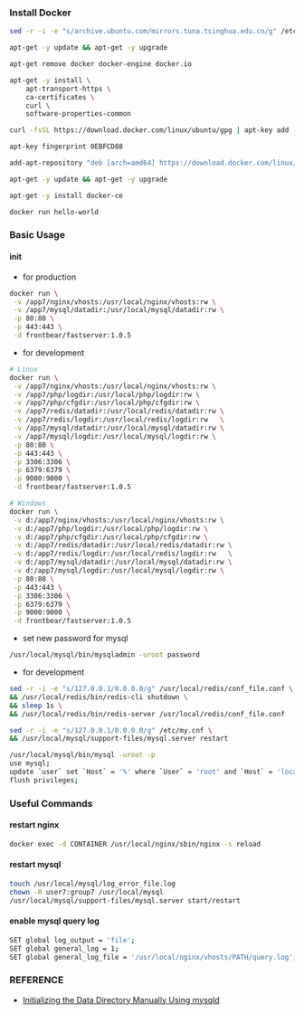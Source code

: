 ### Install Docker
```bash
sed -r -i -e "s/archive.ubuntu.com/mirrors.tuna.tsinghua.edu.cn/g" /etc/apt/sources.list

apt-get -y update && apt-get -y upgrade

apt-get remove docker docker-engine docker.io

apt-get -y install \
    apt-transport-https \
    ca-certificates \
    curl \
    software-properties-common

curl -fsSL https://download.docker.com/linux/ubuntu/gpg | apt-key add -

apt-key fingerprint 0EBFCD88

add-apt-repository "deb [arch=amd64] https://download.docker.com/linux/ubuntu $(lsb_release -cs) stable"

apt-get -y update && apt-get -y upgrade

apt-get -y install docker-ce

docker run hello-world
```

### Basic Usage

#### init
- for production
```bash
docker run \
 -v /app7/nginx/vhosts:/usr/local/nginx/vhosts:rw \
 -v /app7/mysql/datadir:/usr/local/mysql/datadir:rw \
 -p 80:80 \
 -p 443:443 \
 -d frontbear/fastserver:1.0.5
```

- for development
```bash
# Linux
docker run \
 -v /app7/nginx/vhosts:/usr/local/nginx/vhosts:rw \
 -v /app7/php/logdir:/usr/local/php/logdir:rw \
 -v /app7/php/cfgdir:/usr/local/php/cfgdir:rw \
 -v /app7/redis/datadir:/usr/local/redis/datadir:rw \
 -v /app7/redis/logdir:/usr/local/redis/logdir:rw   \
 -v /app7/mysql/datadir:/usr/local/mysql/datadir:rw \
 -v /app7/mysql/logdir:/usr/local/mysql/logdir:rw \
 -p 80:80 \
 -p 443:443 \
 -p 3306:3306 \
 -p 6379:6379 \
 -p 9000:9000 \
 -d frontbear/fastserver:1.0.5

# Windows
docker run \
 -v d:/app7/nginx/vhosts:/usr/local/nginx/vhosts:rw \
 -v d:/app7/php/logdir:/usr/local/php/logdir:rw \
 -v d:/app7/php/cfgdir:/usr/local/php/cfgdir:rw \
 -v d:/app7/redis/datadir:/usr/local/redis/datadir:rw \
 -v d:/app7/redis/logdir:/usr/local/redis/logdir:rw   \
 -v d:/app7/mysql/datadir:/usr/local/mysql/datadir:rw \
 -v d:/app7/mysql/logdir:/usr/local/mysql/logdir:rw \
 -p 80:80 \
 -p 443:443 \
 -p 3306:3306 \
 -p 6379:6379 \
 -p 9000:9000 \
 -d frontbear/fastserver:1.0.5
```

- set new password for mysql
```bash
/usr/local/mysql/bin/mysqladmin -uroot password
```

- for development
```bash
sed -r -i -e "s/127.0.0.1/0.0.0.0/g" /usr/local/redis/conf_file.conf \
&& /usr/local/redis/bin/redis-cli shutdown \
&& sleep 1s \
&& /usr/local/redis/bin/redis-server /usr/local/redis/conf_file.conf

sed -r -i -e "s/127.0.0.1/0.0.0.0/g" /etc/my.cnf \
&& /usr/local/mysql/support-files/mysql.server restart

/usr/local/mysql/bin/mysql -uroot -p
use mysql;
update `user` set `Host` = '%' where `User` = 'root' and `Host` = 'localhost';
flush privileges;
```

### Useful Commands

#### restart nginx
```bash
docker exec -d CONTAINER /usr/local/nginx/sbin/nginx -s reload
```

#### restart mysql
```bash
touch /usr/local/mysql/log_error_file.log
chown -R user7:group7 /usr/local/mysql
/usr/local/mysql/support-files/mysql.server start/restart
```

#### enable mysql query log
```bash
SET global log_output = 'file';
SET global general_log = 1;
SET global general_log_file = '/usr/local/nginx/vhosts/PATH/query.log';
```

### REFERENCE
- [Initializing the Data Directory Manually Using mysqld](https://dev.mysql.com/doc/refman/5.7/en/data-directory-initialization-mysqld.html)

